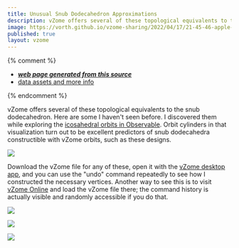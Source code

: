 ```yaml
---
title: Unusual Snub Dodecahedron Approximations
description: vZome offers several of these topological equivalents to the snub dodecahedron.  Here are some unusual ones.
image: https://vorth.github.io/vzome-sharing/2022/04/17/21-45-46-apple-orange-purple-snub-dodec/apple-orange-purple-snub-dodec.png
published: true
layout: vzome
---
```


{% comment %}
 - [***web page generated from this source***](https://vorth.github.io/vzome-sharing/2022/04/17/apple-orange-purple-snub-dodec-21-45-46.html)
 - [data assets and more info](https://github.com/vorth/vzome-sharing/tree/main/2022/04/17/21-45-46-apple-orange-purple-snub-dodec/)
 
{% endcomment %}

vZome offers several of these topological equivalents to the snub dodecahedron.
Here are some I haven't seen before.
I discovered them while exploring the
[icosahedral orbits in Observable](https://observablehq.com/@vorth/orbits-of-icosahedral-symmetry).
Orbit cylinders in that visualization turn out to be excellent predictors of
snub dodecahedra constructible with vZome orbits, such as these designs.

<vzome-viewer style="width: 100%; height: 65vh;"
       src="https://vorth.github.io/vzome-sharing/2022/04/17/21-45-46-apple-orange-purple-snub-dodec/apple-orange-purple-snub-dodec.vZome" >
  <img src="https://vorth.github.io/vzome-sharing/2022/04/17/21-45-46-apple-orange-purple-snub-dodec/apple-orange-purple-snub-dodec.png" />
</vzome-viewer>

Download the vZome file for any of these, open it with the [vZome desktop app](https://www.vzome.com),
and you can use the "undo" command repeatedly to see how I constructed the necessary vertices.
Another way to see this is to visit [vZome Online](https://vzome.com/app) and load the vZome file there;
the command history is actually visible and randomly accessible if you do that.

<vzome-viewer style="width: 100%; height: 65vh;"
      src="https://vorth.github.io/vzome-sharing/2022/04/17/22-14-19-apple-green-purple-snub-dodec/apple-green-purple-snub-dodec.vZome" >
 <img src="https://vorth.github.io/vzome-sharing/2022/04/17/22-14-19-apple-green-purple-snub-dodec/apple-green-purple-snub-dodec.png" />
</vzome-viewer>

<vzome-viewer style="width: 100%; height: 65vh;"
      src="https://vorth.github.io/vzome-sharing/2022/04/17/22-34-56-sand-red-green-snub-dodec/sand-red-green-snub-dodec.vZome" >
 <img src="https://vorth.github.io/vzome-sharing/2022/04/17/22-34-56-sand-red-green-snub-dodec/sand-red-green-snub-dodec.png" />
</vzome-viewer>

<vzome-viewer style="width: 100%; height: 65vh;"
      src="https://vorth.github.io/vzome-sharing/2022/04/30/13-01-31-purple-sand-snub-icosa/purple-sand-snub-icosa.vZome" >
 <img src="https://vorth.github.io/vzome-sharing/2022/04/30/13-01-31-purple-sand-snub-icosa/purple-sand-snub-icosa.png" />
</vzome-viewer>

